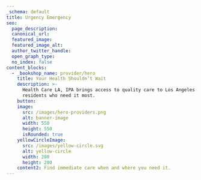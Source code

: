 ```yaml
---
_schema: default
title: Urgency Emergency
seo:
  page_description:
  canonical_url:
  featured_image:
  featured_image_alt:
  author_twitter_handle:
  open_graph_type:
  no_index: false
content_blocks:
  - _bookshop_name: provider/hero
    title: Your Health Shouldn’t Wait
    description: >-
      Health Care LA, IPA brings access to quality care to Los Angeles County
      residents who need it most.
    button:
    image:
      src: /images/hero-providers.png
      alt: banner-image
      width: 550
      height: 550
      isRounded: true
    yellowCircleImage:
      src: /images/yellow-circle.svg
      alt: yellow-circle
      width: 280
      height: 280
    content2: Find immediate care when and where you need it.
---
```


